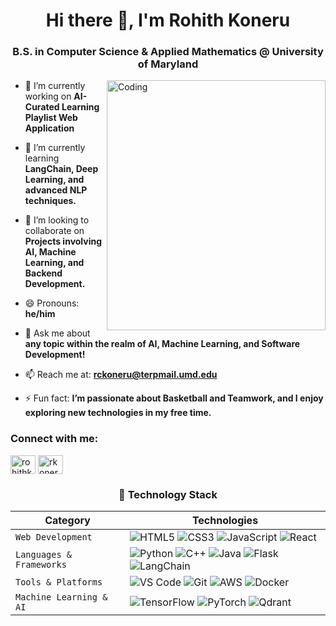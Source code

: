 <h1 align="center">Hi there 👋, I'm Rohith Koneru</h1>
<h3 align="center">B.S. in Computer Science & Applied Mathematics @ University of Maryland</h3>
<img align="right" alt="Coding" width="350" height="400" src="https://media.giphy.com/media/qgQUggAC3Pfv687qPC/giphy.gif">

- 🔭 I’m currently working on **AI-Curated Learning Playlist Web Application**

- 🌱 I’m currently learning **LangChain, Deep Learning, and advanced NLP techniques.**

- 👯 I’m looking to collaborate on **Projects involving AI, Machine Learning, and Backend Development.**

- 😄 Pronouns: **he/him**

- 💬 Ask me about **any topic within the realm of AI, Machine Learning, and Software Development!**

- 📫 Reach me at: **rckoneru@terpmail.umd.edu**

- ⚡ Fun fact: **I’m passionate about Basketball and Teamwork, and I enjoy exploring new technologies in my free time.**

<h3 align="left">Connect with me:</h3>
<p align="left">
<a href="https://www.linkedin.com/in/rohithkoneru" target="blank"><img align="center" src="https://raw.githubusercontent.com/rahuldkjain/github-profile-readme-generator/master/src/images/icons/Social/linked-in-alt.svg" alt="rohithkoneru" height="30" width="40" /></a>
<a href="https://www.github.com/rkoneru21" target="blank"><img align="center" src="https://raw.githubusercontent.com/rahuldkjain/github-profile-readme-generator/master/src/images/icons/Social/github.svg" alt="rkoneru21" height="30" width="40" /></a>
</p>

<h3 align="center">🚀 Technology Stack</h3>

| **Category**               | **Technologies**                                                                                                                                               |
|----------------------------|----------------------------------------------------------------------------------------------------------------------------------------------------------------|
| `Web Development`          | ![HTML5](https://img.shields.io/badge/-HTML5-CC2400?style=for-the-badge&logo=html5&logoColor=white) ![CSS3](https://img.shields.io/badge/-CSS3-E24800?style=for-the-badge&logo=css3&logoColor=white) ![JavaScript](https://img.shields.io/badge/-JavaScript-FE7601?style=for-the-badge&logo=javascript&logoColor=white) ![React](https://img.shields.io/badge/react-%2320232a.svg?style=for-the-badge&logo=react&logoColor=%2361DAFB) |
| `Languages & Frameworks`    | ![Python](https://img.shields.io/badge/python-3670A0?style=for-the-badge&logo=python&logoColor=ffdd54) ![C++](https://img.shields.io/badge/-C++-034D9A?style=for-the-badge&logo=c%2B%2B&logoColor=white) ![Java](https://img.shields.io/badge/-Java-%23ED8B00?style=for-the-badge&logo=Java&logoColor=white) ![Flask](https://img.shields.io/badge/-Flask-000000?style=for-the-badge&logo=flask&logoColor=white) ![LangChain](https://img.shields.io/badge/-LangChain-5A5A5A?style=for-the-badge&logo=LangChain&logoColor=white) |
| `Tools & Platforms`        | ![VS Code](https://img.shields.io/badge/Visual_Studio_Code-5D1A60?style=for-the-badge&logo=visual%20studio%20code&logoColor=white) ![Git](https://img.shields.io/badge/Git-682181?style=for-the-badge&logo=git&logoColor=white) ![AWS](https://img.shields.io/badge/AWS-FF9900?style=for-the-badge&logo=amazon-aws&logoColor=white) ![Docker](https://img.shields.io/badge/Docker-2496ED?style=for-the-badge&logo=docker&logoColor=white) |
| `Machine Learning & AI`    | ![TensorFlow](https://img.shields.io/badge/TensorFlow-%23FF6F00.svg?style=for-the-badge&logo=TensorFlow&logoColor=white) ![PyTorch](https://img.shields.io/badge/PyTorch-%23EE4C2C.svg?style=for-the-badge&logo=PyTorch&logoColor=white) ![Qdrant](https://img.shields.io/badge/Qdrant-5A5A5A?style=for-the-badge&logo=qdrant&logoColor=white) |
